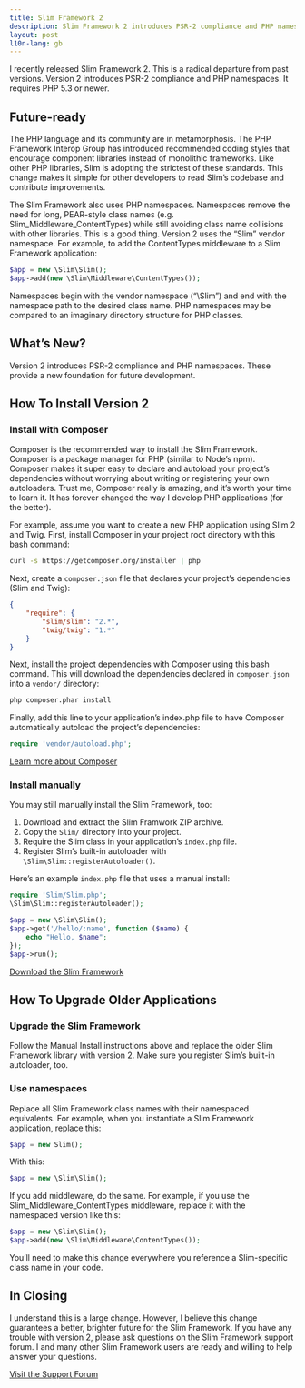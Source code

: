 ```yaml
---
title: Slim Framework 2
description: Slim Framework 2 introduces PSR-2 compliance and PHP namespaces. Learn how to get started.
layout: post
l10n-lang: gb
---
```


I recently released Slim Framework 2. This is a radical departure from past versions. Version 2 introduces PSR-2 compliance and PHP namespaces. It requires PHP 5.3 or newer.

## Future-ready

The PHP language and its community are in metamorphosis. The PHP Framework Interop Group has introduced recommended coding styles that encourage component libraries instead of monolithic frameworks. Like other PHP libraries, Slim is adopting the strictest of these standards. This change makes it simple for other developers to read Slim’s codebase and contribute improvements.

The Slim Framework also uses PHP namespaces. Namespaces remove the need for long, PEAR-style class names (e.g. Slim_Middleware_ContentTypes) while still avoiding class name collisions with other libraries. This is a good thing. Version 2 uses the “Slim” vendor namespace. For example, to add the ContentTypes middleware to a Slim Framework application:

```php
$app = new \Slim\Slim();
$app->add(new \Slim\Middleware\ContentTypes());
```

Namespaces begin with the vendor namespace (“\Slim”) and end with the namespace path to the desired class name. PHP namespaces may be compared to an imaginary directory structure for PHP classes.

## What’s New?

Version 2 introduces PSR-2 compliance and PHP namespaces. These provide a new foundation for future development.

## How To Install Version 2

### Install with Composer

Composer is the recommended way to install the Slim Framework. Composer is a package manager for PHP (similar to Node’s npm). Composer makes it super easy to declare and autoload your project’s dependencies without worrying about writing or registering your own autoloaders. Trust me, Composer really is amazing, and it’s worth your time to learn it. It has forever changed the way I develop PHP applications (for the better).

For example, assume you want to create a new PHP application using Slim 2 and Twig. First, install Composer in your project root directory with this bash command:

```bash
curl -s https://getcomposer.org/installer | php
```

Next, create a `composer.json` file that declares your project’s dependencies (Slim and Twig):

```json
{
    "require": {
        "slim/slim": "2.*",
        "twig/twig": "1.*"
    }
}
```

Next, install the project dependencies with Composer using this bash command. This will download the dependencies declared in `composer.json` into a `vendor/` directory:

```bash
php composer.phar install
```

Finally, add this line to your application’s index.php file to have Composer automatically autoload the project’s dependencies:

```php
require 'vendor/autoload.php';
```

[Learn more about Composer](http://getcomposer.org/doc/00-intro.md)

### Install manually

You may still manually install the Slim Framework, too:

1. Download and extract the Slim Framwork ZIP archive.
2. Copy the `Slim/` directory into your project.
3. Require the Slim class in your application’s `index.php` file.
4. Register Slim’s built-in autoloader with `\Slim\Slim::registerAutoloader()`.

Here’s an example `index.php` file that uses a manual install:

```php
require 'Slim/Slim.php';
\Slim\Slim::registerAutoloader();

$app = new \Slim\Slim();
$app->get('/hello/:name', function ($name) {
    echo "Hello, $name";
});
$app->run();
```

[Download the Slim Framework](https://github.com/codeguy/Slim/zipball/master)

## How To Upgrade Older Applications

### Upgrade the Slim Framework

Follow the Manual Install instructions above and replace the older Slim Framework library with version 2. Make sure you register Slim’s built-in autoloader, too.

### Use namespaces

Replace all Slim Framework class names with their namespaced equivalents. For example, when you instantiate a Slim Framework application, replace this:

```php
$app = new Slim();
```

With this:

```php
$app = new \Slim\Slim();
```

If you add middleware, do the same. For example, if you use the Slim_Middleware_ContentTypes middleware, replace it with the namespaced version like this:

```php
$app = new \Slim\Slim();
$app->add(new \Slim\Middleware\ContentTypes());
```

You’ll need to make this change everywhere you reference a Slim-specific class name in your code.

## In Closing

I understand this is a large change. However, I believe this change guarantees a better, brighter future for the Slim Framework. If you have any trouble with version 2, please ask questions on the Slim Framework support forum. I and many other Slim Framework users are ready and willing to help answer your questions.

[Visit the Support Forum](http://help.slimframework.com/)
